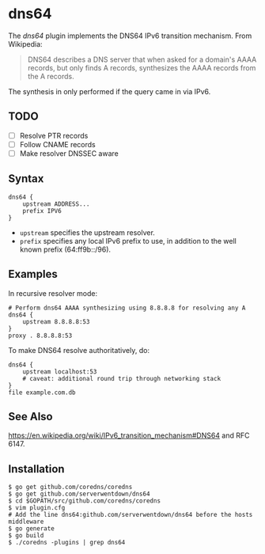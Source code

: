 # dns64

The *dns64* plugin implements the DNS64 IPv6 transition mechanism. From Wikipedia:

> DNS64 describes a DNS server that when asked for a domain's AAAA records, but only finds
> A records, synthesizes the AAAA records from the A records.

The synthesis in only performed if the query came in via IPv6.

## TODO

* [ ] Resolve PTR records
* [ ] Follow CNAME records
* [ ] Make resolver DNSSEC aware

## Syntax

~~~
dns64 {
    upstream ADDRESS...
    prefix IPV6
}
~~~

* `upstream` specifies the upstream resolver.
* `prefix` specifies any local IPv6 prefix to use, in addition to the well known
  prefix (64:ff9b::/96).

## Examples

In recursive resolver mode:

~~~
# Perform dns64 AAAA synthesizing using 8.8.8.8 for resolving any A 
dns64 {
    upstream 8.8.8.8:53
}
proxy . 8.8.8.8:53
~~~

To make DNS64 resolve authoritatively, do:

~~~
dns64 {
    upstream localhost:53
    # caveat: additional round trip through networking stack
}
file example.com.db
~~~

## See Also

<https://en.wikipedia.org/wiki/IPv6_transition_mechanism#DNS64> and RFC 6147.

## Installation

```
$ go get github.com/coredns/coredns
$ go get github.com/serverwentdown/dns64
$ cd $GOPATH/src/github.com/coredns/coredns
$ vim plugin.cfg
# Add the line dns64:github.com/serverwentdown/dns64 before the hosts middleware
$ go generate
$ go build
$ ./coredns -plugins | grep dns64
```
